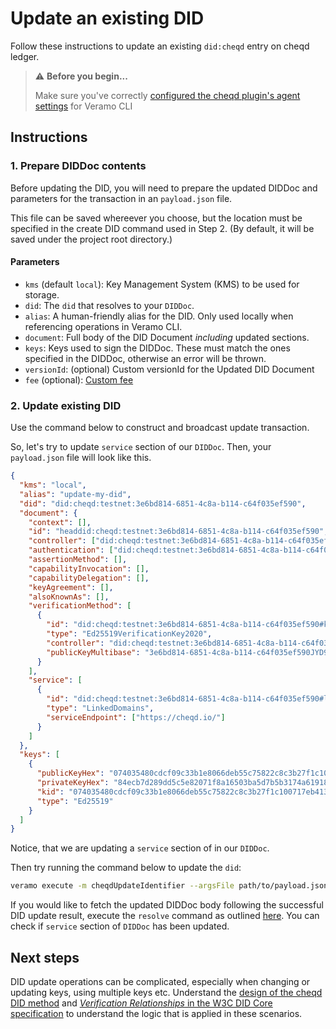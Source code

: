 # Update an existing DID

Follow these instructions to update an existing `did:cheqd` entry on cheqd ledger.

> ⚠️ **Before you begin...**
>
> Make sure you've correctly [configured the cheqd plugin's agent settings](../../guides/software-development-kits-sdks/veramo-sdk-for-cheqd/setup-cli.md) for Veramo CLI

## Instructions

### 1. Prepare DIDDoc contents

Before updating the DID, you will need to prepare the updated DIDDoc and parameters for the transaction in an `payload.json` file.

This file can be saved whereever you choose, but the location must be specified in the create DID command used in Step 2. (By default, it will be saved under the project root directory.)

#### Parameters

* `kms` (default `local`): Key Management System (KMS) to be used for storage.
* `did`: The `did` that resolves to your `DIDDoc`.
* `alias`: A human-friendly alias for the DID. Only used locally when referencing operations in Veramo CLI.
* `document`: Full body of the DID Document _including_ updated sections.
* `keys`: Keys used to sign the DIDDoc. These must match the ones specified in the DIDDoc, otherwise an error will be thrown.
* `versionId`: (optional) Custom versionId for the Updated DID Document
* `fee` (optional): [Custom fee](../custom-fee.md)

### 2. Update existing DID

Use the command below to construct and broadcast update transaction.

So, let's try to update `service` section of our `DIDDoc`. Then, your `payload.json` file will look like this.


```json
{
  "kms": "local",
  "alias": "update-my-did",
  "did": "did:cheqd:testnet:3e6bd814-6851-4c8a-b114-c64f035ef590",
  "document": {
    "context": [],
    "id": "headdid:cheqd:testnet:3e6bd814-6851-4c8a-b114-c64f035ef590",
    "controller": ["did:cheqd:testnet:3e6bd814-6851-4c8a-b114-c64f035ef590"],
    "authentication": ["did:cheqd:testnet:3e6bd814-6851-4c8a-b114-c64f035ef590#key-1"],
    "assertionMethod": [],
    "capabilityInvocation": [],
    "capabilityDelegation": [],
    "keyAgreement": [],
    "alsoKnownAs": [],
    "verificationMethod": [
      {
        "id": "did:cheqd:testnet:3e6bd814-6851-4c8a-b114-c64f035ef590#key-1",
        "type": "Ed25519VerificationKey2020",
        "controller": "did:cheqd:testnet:3e6bd814-6851-4c8a-b114-c64f035ef590",
        "publicKeyMultibase": "3e6bd814-6851-4c8a-b114-c64f035ef590JYD9eRNc5CSrNBKkyjep6gYdaWub"
      }
    ],
    "service": [
      {
        "id": "did:cheqd:testnet:3e6bd814-6851-4c8a-b114-c64f035ef590#linked-domain",
        "type": "LinkedDomains",
        "serviceEndpoint": ["https://cheqd.io/"]
      }
    ]
  },
  "keys": [
    {
      "publicKeyHex": "074035480cdcf09c33b1e8066deb55c75822c8c3b27f1c100717eb413bc08e06",
      "privateKeyHex": "84ecb7d289dd5c5e82071f8a16503ba5d7b5b3174a619186f430918a6ab00e3b074035480cdcf09c33b1e8066deb55c75822c8c3b27f1c100717eb413bc08e06",
      "kid": "074035480cdcf09c33b1e8066deb55c75822c8c3b27f1c100717eb413bc08e06",
      "type": "Ed25519"
    }
  ]
}
```

Notice, that we are updating a `service` section of in our `DIDDoc`.

Then try running the command below to update the `did`:

```bash
veramo execute -m cheqdUpdateIdentifier --argsFile path/to/payload.json
```

If you would like to fetch the updated DIDDoc body following the successful DID update result, execute the `resolve` command as outlined [here](./query-did.md). You can check if `service` section of `DIDDoc` has been updated.

## Next steps

DID update operations can be complicated, especially when changing or updating keys, using multiple keys etc. Understand the [design of the cheqd DID method](https://docs.cheqd.io/node/architecture/adr-list/adr-002-cheqd-did-method) and [_Verification Relationships_ in the W3C DID Core specification](https://w3c.github.io/did-core/#verification-relationships) to understand the logic that is applied in these scenarios.
